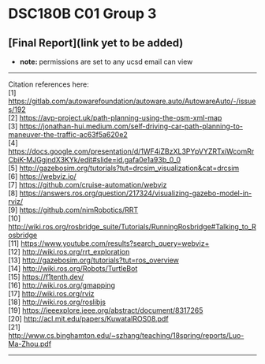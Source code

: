 # DSC180B C01 Group 3

## [Final Report](link yet to be added)
* <b>note: </b> permissions are set to any ucsd email can view


***
Citation references here: <br/>
[1] https://gitlab.com/autowarefoundation/autoware.auto/AutowareAuto/-/issues/192 <br/>
[2] https://avp-project.uk/path-planning-using-the-osm-xml-map <br/>
[3] https://jonathan-hui.medium.com/self-driving-car-path-planning-to-maneuver-the-traffic-ac63f5a620e2 <br/>
[4] https://docs.google.com/presentation/d/1WF4iZBzXL3PYpVYZRTxiWcomRrCbiK-MJGgjndX3KYk/edit#slide=id.gafa0e1a93b_0_0 <br/>
[5] http://gazebosim.org/tutorials?tut=drcsim_visualization&cat=drcsim <br/>
[6] https://webviz.io/ <br/>
[7] https://github.com/cruise-automation/webviz <br/>
[8] https://answers.ros.org/question/217324/visualizing-gazebo-model-in-rviz/ <br/>
[9] https://github.com/nimRobotics/RRT <br/>
[10] http://wiki.ros.org/rosbridge_suite/Tutorials/RunningRosbridge#Talking_to_Rosbridge <br/>
[11] https://www.youtube.com/results?search_query=webviz+ <br/> 
[12] http://wiki.ros.org/rrt_exploration <br/>
[13] http://gazebosim.org/tutorials?tut=ros_overview <br/>
[14] http://wiki.ros.org/Robots/TurtleBot <br/>
[15] https://f1tenth.dev/ <br/>
[16] http://wiki.ros.org/gmapping <br/>
[17] http://wiki.ros.org/rviz <br/>
[18] http://wiki.ros.org/roslibjs <br/>
[19] https://ieeexplore.ieee.org/abstract/document/8317265 <br/>
[20] http://acl.mit.edu/papers/KuwataIROS08.pdf <br/> 
[21] http://www.cs.binghamton.edu/~szhang/teaching/18spring/reports/Luo-Ma-Zhou.pdf <br/>

***


